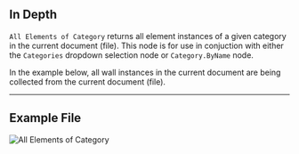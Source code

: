## In Depth
`All Elements of Category` returns all element instances of a given category in the current document (file). This node is for use in conjuction with either the `Categories` dropdown selection node or `Category.ByName` node.

In the example below, all wall instances in the current document are being collected from the current document (file).
___
## Example File

![All Elements of Category](./DSRevitNodesUI.ElementsOfCategory_img.jpg)